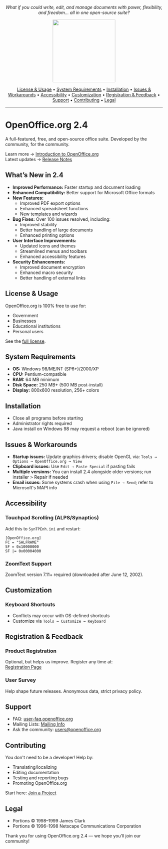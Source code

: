 <p align="center"><em>What if you could write, edit, and manage documents with power, flexibility, and freedom… all in one open-source suite?</em></p>
<p align="center">
  <img style="height:200px" src="https://www.openoffice.org/ui/VisualDesign/gifs/Images/OOo24_splashscreen.png" />
</p>

<p align="center">
  <a href="#license--usage">License & Usage</a> •
  <a href="#system-requirements">System Requirements</a> •
  <a href="#installation">Installation</a> •
  <a href="#issues--workarounds">Issues & Workarounds</a> •
  <a href="#accessibility">Accessibility</a> •
  <a href="#customization">Customization</a> •
  <a href="#registration--feedback">Registration & Feedback</a> •
  <a href="#support">Support</a> •
  <a href="#contributing">Contributing</a> •
  <a href="#legal">Legal</a>
</p>

<hr>

# OpenOffice.org 2.4

A full-featured, free, and open-source office suite. Developed by the community, for the community.

Learn more → [Introduction to OpenOffice.org](http://www.openoffice.org/about_us/introduction.html)  
Latest updates → [Release Notes](http://www.openoffice.org/welcome/readme.html)

## What’s New in 2.4
- **Improved Performance:** Faster startup and document loading
- **Enhanced Compatibility:** Better support for Microsoft Office formats
- **New Features:**  
  - Improved PDF export options
  - Enhanced spreadsheet functions
  - New templates and wizards
- **Bug Fixes:** Over 100 issues resolved, including:
  - Improved stability
  - Better handling of large documents
  - Enhanced printing options
- **User Interface Improvements:**
  - Updated icons and themes
  - Streamlined menus and toolbars
  - Enhanced accessibility features
- **Security Enhancements:**
  - Improved document encryption
  - Enhanced macro security
  - Better handling of external links

## License & Usage
OpenOffice.org is 100% free to use for:
- Government
- Businesses
- Educational institutions
- Personal users

See the [full license](http://www.openoffice.org/license.html).



## System Requirements
- **OS:** Windows 98/ME/NT (SP6+)/2000/XP  
- **CPU:** Pentium-compatible  
- **RAM:** 64 MB minimum  
- **Disk Space:** 250 MB+ (500 MB post-install)  
- **Display:** 800x600 resolution, 256+ colors



## Installation
- Close all programs before starting
- Administrator rights required
- Java install on Windows 98 may request a reboot (can be ignored)



## Issues & Workarounds
- **Startup issues:** Update graphics drivers; disable OpenGL via:
  `Tools → Options → OpenOffice.org → View`
- **Clipboard issues:** Use `Edit → Paste Special` if pasting fails
- **Multiple versions:** You can install 2.4 alongside older versions; run installer > Repair if needed
- **Email issues:** Some systems crash when using `File → Send`; refer to Microsoft's MAPI info



## Accessibility
### Touchpad Scrolling (ALPS/Synaptics)
Add this to `SynTPEnh.ini` and restart:
```
[OpenOffice.org]
FC = "SALFRAME"
SF = 0x10000000
SF |= 0x00004000
```

### ZoomText Support
ZoomText version 7.11+ required (downloaded after June 12, 2002).



## Customization
### Keyboard Shortcuts
- Conflicts may occur with OS-defined shortcuts
- Customize via `Tools → Customize → Keyboard`



## Registration & Feedback
### Product Registration
Optional, but helps us improve. Register any time at:  
[Registration Page](http://www.openoffice.org/welcome/registration-site.html)

### User Survey
Help shape future releases. Anonymous data, strict privacy policy.



## Support
- FAQ: [user-faq.openoffice.org](http://user-faq.openoffice.org/)
- Mailing Lists: [Mailing Info](http://www.openoffice.org/mail_list.html)
- Ask the community: users@openoffice.org



## Contributing
You don't need to be a developer! Help by:
- Translating/localizing
- Editing documentation
- Testing and reporting bugs
- Promoting OpenOffice.org

Start here: [Join a Project](http://www.openoffice.org)



## Legal
- Portions © 1998–1999 James Clark
- Portions © 1996–1998 Netscape Communications Corporation



Thank you for using OpenOffice.org 2.4 — we hope you’ll join our community!

